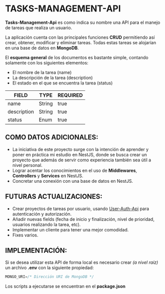 # TASKS-MANAGEMENT-API

**Tasks-Management-Api** es como indica su nombre una API para el manejo de tareas que realiza un usuario.

La aplicación cuenta con las principales funciones **CRUD** permitiendo así crear, obtener, modificar y eliminar tareas. Todas estas tareas se alojarían en una base de datos en **MongoDB**.

El **esquema general** de los documentos es bastante simple, contando solamente con los siguientes elementos:

- El nombre de la tarea (name)
- La descripción de la tarea (description)
- El estado en el que se encuentra la tarea (status)
    

| **FIELD** | **TYPE** | **REQUIRED** |
| --- | --- | --- |
| name | String | true |
| description | String | true |
| status | Enum | true |


## COMO **DATOS ADICIONALES**:

- La iniciativa de este proyecto surge con la intención de aprender y poner en práctica mi estudio en NestJS, donde se busca crear un proyecto que además de servir como experiencia también sea útil a nivel personal.
- Lograr acentar los conocimientos en el uso de **Middlewares**, **Controllers** y **Services** en NestJS.
- Concretar una conexión con una base de datos en NestJS.
    

## FUTURAS ACTUALIZACIONES:

- Crear proyectos de tareas por usuario, usando [User-Auth-Api](https://github.com/GusEngers/user-auth-api#readme) para autenticación y autorización.
- Añadir nuevas fields (fecha de inicio y finalización, nivel de prioridad, usuarios realizando la tarea, etc).
- Implementar un cliente para tener una mejor comodidad.
- Fixes varios.

## IMPLEMENTACIÓN:

Si se desea utilizar esta API de forma local es necesario crear *(a nivel raíz)* un archivo **.env** con la siguiente propiedad:

```javascript
MONGO_URI=/* Dirección URI de MongoDB */
```

Los scripts a ejecutarse se encuentran en el **package.json**